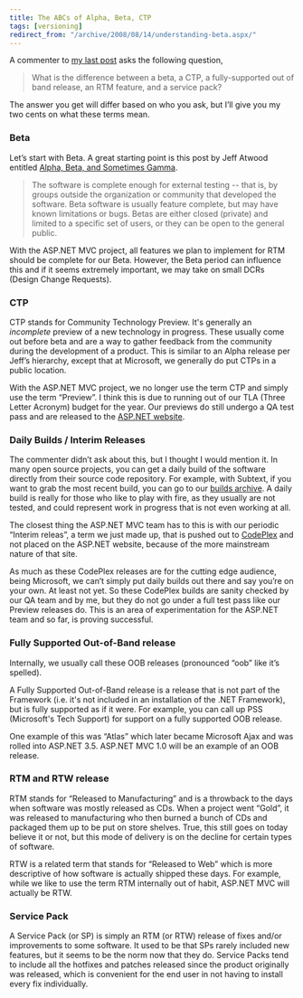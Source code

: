 ```yaml
---
title: The ABCs of Alpha, Beta, CTP
tags: [versioning]
redirect_from: "/archive/2008/08/14/understanding-beta.aspx/"
---
```


A commenter to [my last
post](https://haacked.com/archive/2008/08/14/aspnetmvc-not-in-sp1.aspx)
asks the following question,

> What is the difference between a beta, a CTP, a fully-supported out of
> band release, an RTM feature, and a service pack?

The answer you get will differ based on who you ask, but I’ll give you
my two cents on what these terms mean.

### Beta

Let’s start with Beta. A great starting point is this post by Jeff
Atwood entitled [Alpha, Beta, and Sometimes
Gamma](http://www.codinghorror.com/blog/archives/001159.html "Alpha, Beta, and Sometimes Gamma").

> The software is complete enough for external testing -- that is, by
> groups outside the organization or community that developed the
> software. Beta software is usually feature complete, but may have
> known limitations or bugs. Betas are either closed (private) and
> limited to a specific set of users, or they can be open to the general
> public.

With the ASP.NET MVC project, all features we plan to implement for RTM
should be complete for our Beta. However, the Beta period can influence
this and if it seems extremely important, we may take on small DCRs
(Design Change Requests).

### CTP

CTP stands for Community Technology Preview. It's generally an
*incomplete* preview of a new technology in progress. These usually come
out before beta and are a way to gather feedback from the community
during the development of a product. This is similar to an Alpha release
per Jeff’s hierarchy, except that at Microsoft, we generally do put CTPs
in a public location.

With the ASP.NET MVC project, we no longer use the term CTP and simply
use the term “Preview”. I think this is due to running out of our TLA
(Three Letter Acronym) budget for the year. Our previews do still
undergo a QA test pass and are released to the [ASP.NET
website](http://asp.net/).

### Daily Builds / Interim Releases

The commenter didn’t ask about this, but I thought I would mention it.
In many open source projects, you can get a daily build of the software
directly from their source code repository. For example, with Subtext,
if you want to grab the most recent build, you can go to our [builds
archive](http://build.subtextproject.com/builds/archive/ "Builds"). A
daily build is really for those who like to play with fire, as they
usually are not tested, and could represent work in progress that is not
even working at all.

The closest thing the ASP.NET MVC team has to this is with our periodic
“Interim releas”, a term we just made up, that is pushed out to
[CodePlex](http://codeplex.com/aspnet) and not placed on the ASP.NET
website, because of the more mainstream nature of that site.

As much as these CodePlex releases are for the cutting edge audience,
being Microsoft, we can’t simply put daily builds out there and say
you’re on your own. At least not yet. So these CodePlex builds are
sanity checked by our QA team and by me, but they do not go under a full
test pass like our Preview releases do. This is an area of
experimentation for the ASP.NET team and so far, is proving successful.

### Fully Supported Out-of-Band release

Internally, we usually call these OOB releases (pronounced “oob” like
it’s spelled).

A Fully Supported Out-of-Band release is a release that is not part of
the Framework (i.e. it's not included in an installation of the .NET
Framework), but is fully supported as if it were. For example, you can
call up PSS (Microsoft's Tech Support) for support on a fully supported
OOB release.

One example of this was “Atlas” which later became Microsoft Ajax and
was rolled into ASP.NET 3.5. ASP.NET MVC 1.0 will be an example of an
OOB release.

### RTM and RTW release

RTM stands for “Released to Manufacturing” and is a throwback to the
days when software was mostly released as CDs. When a project went
“Gold”, it was released to manufacturing who then burned a bunch of CDs
and packaged them up to be put on store shelves. True, this still goes
on today believe it or not, but this mode of delivery is on the decline
for certain types of software.

RTW is a related term that stands for “Released to Web” which is more
descriptive of how software is actually shipped these days. For example,
while we like to use the term RTM internally out of habit, ASP.NET MVC
will actually be RTW.

### Service Pack

A Service Pack (or SP) is simply an RTM (or RTW) release of fixes and/or
improvements to some software. It used to be that SPs rarely included
new features, but it seems to be the norm now that they do. Service
Packs tend to include all the hotfixes and patches released since the
product originally was released, which is convenient for the end user in
not having to install every fix individually.

